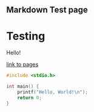 ## Markdown Test page
# Testing

Hello!

[link to pages](https://rubbaduxxx.github.io/mci-prog2-code/)

```C
#include <stdio.h>

int main() {
    printf("Hello, World!\n");
    return 0;
}
```
